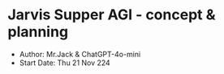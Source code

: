 # Jarvis Supper AGI - concept & planning
- Author: Mr.Jack & ChatGPT-4o-mini
- Start Date: Thu 21 Nov 224
